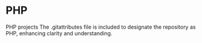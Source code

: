 # PHP
PHP projects
The .gitattributes file is included to designate the repository as PHP, enhancing clarity and understanding.
